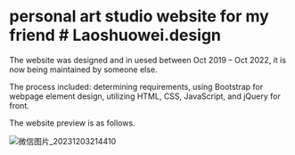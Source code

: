 # personal art studio website for my friend # Laoshuowei.design 
The website was designed and in uesed between Oct 2019 – Oct 2022, it is now being maintained by someone else.

The process included: determining requirements, using Bootstrap for webpage element design, utilizing HTML, CSS, JavaScript, and jQuery for front.

The website preview is as follows.

![微信图片_20231203214410](https://github.com/YukiChinese/Laoshuowei.design/assets/103870129/5622a205-3f52-4e74-ab0a-34dc53ba0546)

